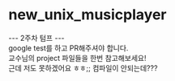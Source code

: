 # new_unix_musicplayer
--- 2주차 텀프 --- <br>
google test를 하고 PR해주셔야 합니다. <br>
교수님의 project 파일들을 한번 참고해보세요! <br>
근데 저도 못하겠어요 ㅎㅎ;; 컴파일이 안되는데??? <br>


